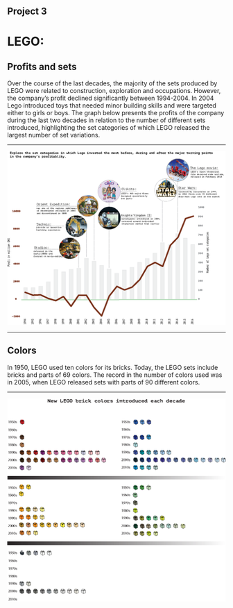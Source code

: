 ## Project 3

# LEGO: 

## Profits and sets

Over the course of the last decades, the majority of the sets produced by LEGO were related to construction, exploration and occupations. However, the company’s profit declined significantly between 1994-2004. In 2004 Lego introduced toys that needed minor building skills and were targeted either to girls or boys. The graph below presents the profits of the company during the last two decades in relation to the number of different sets introduced, highlighting the set categories of which LEGO released the largest number of set variations. 
 
 






---


![](print_business4.png)

---
 




## Colors


In 1950, LEGO used ten colors for its bricks. Today, the LEGO sets include bricks and parts of 69 colors. The record in the number of colors used was in 2005, when LEGO released sets with parts of 90 different colors. 



---


![](color2.png)

